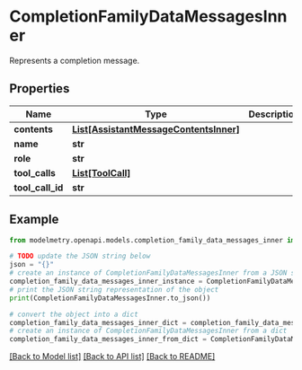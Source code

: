 # CompletionFamilyDataMessagesInner

Represents a completion message.

## Properties

Name | Type | Description | Notes
------------ | ------------- | ------------- | -------------
**contents** | [**List[AssistantMessageContentsInner]**](AssistantMessageContentsInner.md) |  | 
**name** | **str** |  | [optional] 
**role** | **str** |  | 
**tool_calls** | [**List[ToolCall]**](ToolCall.md) |  | [optional] 
**tool_call_id** | **str** |  | 

## Example

```python
from modelmetry.openapi.models.completion_family_data_messages_inner import CompletionFamilyDataMessagesInner

# TODO update the JSON string below
json = "{}"
# create an instance of CompletionFamilyDataMessagesInner from a JSON string
completion_family_data_messages_inner_instance = CompletionFamilyDataMessagesInner.from_json(json)
# print the JSON string representation of the object
print(CompletionFamilyDataMessagesInner.to_json())

# convert the object into a dict
completion_family_data_messages_inner_dict = completion_family_data_messages_inner_instance.to_dict()
# create an instance of CompletionFamilyDataMessagesInner from a dict
completion_family_data_messages_inner_from_dict = CompletionFamilyDataMessagesInner.from_dict(completion_family_data_messages_inner_dict)
```
[[Back to Model list]](../README.md#documentation-for-models) [[Back to API list]](../README.md#documentation-for-api-endpoints) [[Back to README]](../README.md)


